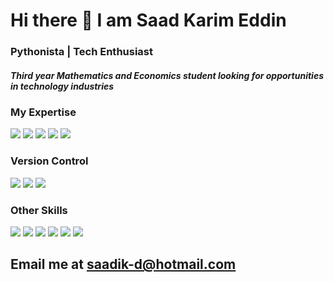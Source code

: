 # Hi there 👋 I am Saad Karim Eddin
### Pythonista | Tech Enthusiast

##### Third year Mathematics and Economics student looking for opportunities in technology industries

### My Expertise

<span>
<img src="https://img.shields.io/badge/python%20-%2314354C.svg?&style=for-the-badge&logo=python&logoColor=white"/>
<img src="https://img.shields.io/badge/Microsoft_Excel-217346?style=for-the-badge&logo=microsoft-excel&logoColor=white" />
<img src="https://img.shields.io/badge/HTML5-E34F26?style=for-the-badge&logo=html5&logoColor=white" />
<img src="https://img.shields.io/badge/CSS3-1572B6?style=for-the-badge&logo=css3&logoColor=white" />
<img src="https://img.shields.io/badge/MySQL-00000F?style=for-the-badge&logo=mysql&logoColor=white" />
</span>

### Version Control
<img src="https://img.shields.io/badge/git%20-%23F05033.svg?&style=for-the-badge&logo=git&logoColor=white"/> <img src="https://img.shields.io/badge/gitlab%20-%23181717.svg?&style=for-the-badge&logo=gitlab&logoColor=white"/> <img src="https://img.shields.io/badge/github%20-%23121011.svg?&style=for-the-badge&logo=github&logoColor=white"/>

### Other Skills
<img src="https://img.shields.io/badge/Machine_Learning-EA1D2C?&logoColor=white" /> <img src="https://img.shields.io/badge/AI-100000?&logoColor=white" /> <img src="https://img.shields.io/badge/Data_Structures-430098?&logoColor=white" /> <img src="https://img.shields.io/badge/Pandas-00C7B7?&logoColor=white" /> <img src="https://img.shields.io/badge/Numpy-593D88?&logoColor=white" /> <img src="https://img.shields.io/badge/Data_Visualization-CA4245?&logoColor=white" />

## Email me at <a href="mailto:saadik-d@hotmail.com">saadik-d@hotmail.com</a>
